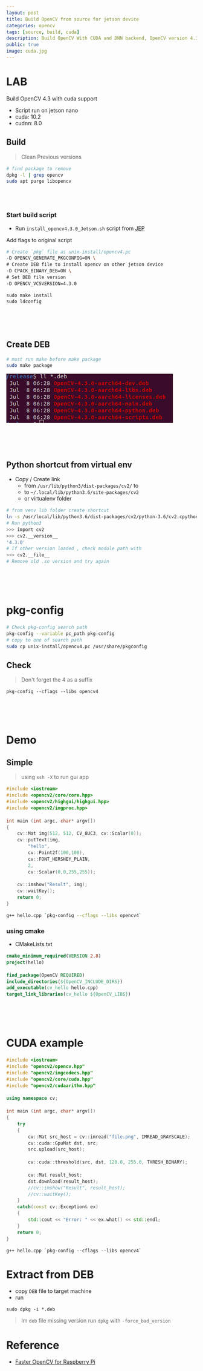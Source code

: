 ```yaml
---
layout: post
title: Build OpenCV from source for jetson device
categories: opencv
tags: [source, build, cuda]
description: Build OpenCV With CUDA and DNN backend, OpenCV version 4.3.0
public: true
image: cuda.jpg
---
```

# LAB
Build OpenCV 4.3 with cuda support

- Script run on jetson nano
- cuda: 10.2
- cudnn: 8.0


## Build
> Clean Previous versions

```bash
# find package to remove
dpkg -l | grep opencv
sudo apt purge libopencv
```
&nbsp;  
&nbsp;  
### Start build script
- Run `install_opencv4.3.0_Jetson.sh` script from [JEP](https://github.com/AastaNV/JEP/blob/master/script/install_opencv4.3.0_Jetson.sh)

Add flags to original script
```bash
# Create `pkg` file as unix-install/opencv4.pc
-D OPENCV_GENERATE_PKGCONFIG=ON \
# Create DEB file to install opencv on other jetson device 
-D CPACK_BINARY_DEB=ON \
# Set DEB file version
-D OPENCV_VCSVERSION=4.3.0
```

```
sudo make install
sudo ldconfig
```
&nbsp;  
&nbsp;  
&nbsp;  
## Create DEB
```bash
# must run make before make package
sudo make package
```
![](/images/2020-07-08-18-41-03.png)


&nbsp;  
&nbsp;  
&nbsp;  
## Python shortcut from virtual env
- Copy / Create link 
  - from `/usr/lib/python3/dist-packages/cv2/` to 
  - to `~/.local/lib/python3.6/site-packages/cv2`
  - or virtualenv folder

```bash
# from venv lib folder create shortcut
ln -s /usr/local/lib/python3.6/dist-packages/cv2/python-3.6/cv2.cpython-36m-aarch64-linux-gnu.so cv2.so
# Run python3
>>> import cv2
>>> cv2.__version__
'4.3.0'
# If other version loaded , check module path with
>>> cv2.__file__
# Remove old .so version and try again
```
&nbsp;  
&nbsp;  
&nbsp;  
# pkg-config
```bash
# Check pkg-config search path
pkg-config --variable pc_path pkg-config
# copy to one of search path
sudo cp unix-install/opencv4.pc /usr/share/pkgconfig
```

## Check
> Don't forget the 4 as a suffix
```
pkg-config --cflags --libs opencv4
```

&nbsp;  
&nbsp;  
&nbsp;  
# Demo
## Simple 
> using `ssh -X` to run gui app 

```cpp
#include <iostream>
#include <opencv2/core/core.hpp>
#include <opencv2/highgui/highgui.hpp>
#include <opencv2/imgproc.hpp>

int main (int argc, char* argv[])
{
    cv::Mat img(512, 512, CV_8UC3, cv::Scalar(0));
    cv::putText(img,
        "hello",
        cv::Point2f(100,100),
        cv::FONT_HERSHEY_PLAIN,
        2,
        cv::Scalar(0,0,255,255));
    
    cv::imshow("Result", img);
    cv::waitKey();
    return 0;
}
```

```bash
g++ hello.cpp `pkg-config --cflags --libs opencv4`
```

### using cmake
- CMakeLists.txt
  
```cmake
cmake_minimum_required(VERSION 2.8)
project(hello)

find_package(OpenCV REQUIRED)
include_directories(${OpenCV_INCLUDE_DIRS})
add_executable(cv_hello hello.cpp)
target_link_libraries(cv_hello ${OpenCV_LIBS})
```
&nbsp;  
&nbsp;  
&nbsp;  
# CUDA example
```cpp
#include <iostream>
#include "opencv2/opencv.hpp"
#include "opencv2/imgcodecs.hpp"
#include "opencv2/core/cuda.hpp"
#include "opencv2/cudaarithm.hpp"

using namespace cv;

int main (int argc, char* argv[])
{
    try
    {
        cv::Mat src_host = cv::imread("file.png", IMREAD_GRAYSCALE);
        cv::cuda::GpuMat dst, src;
        src.upload(src_host);

        cv::cuda::threshold(src, dst, 128.0, 255.0, THRESH_BINARY);

        cv::Mat result_host;
        dst.download(result_host);
        //cv::imshow("Result", result_host);
        //cv::waitKey();
    }
    catch(const cv::Exception& ex)
    {
        std::cout << "Error: " << ex.what() << std::endl;
    }
    return 0;
}

```

```
g++ hello.cpp `pkg-config --cflags --libs opencv4`
```


# Extract from DEB
- copy `DEB` file to target machine
- run
  
```
sudo dpkg -i *.deb
```

> Im `deb` file missing version run `dpkg` with `-force_bad_version`

# Reference
- [Faster OpenCV for Raspberry Pi](https://github.com/dlime/Faster_OpenCV_4_Raspberry_Pi)